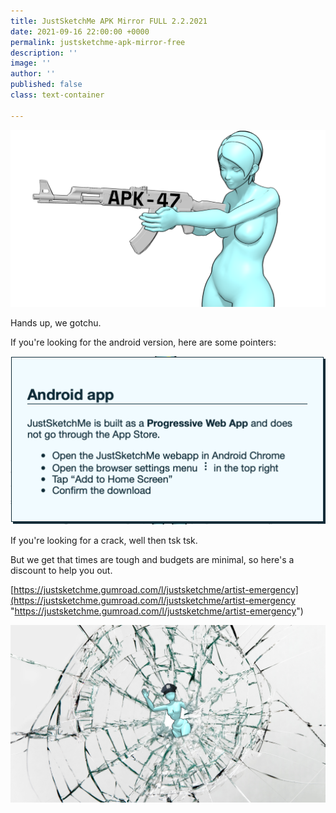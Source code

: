 ```yaml
---
title: JustSketchMe APK Mirror FULL 2.2.2021
date: 2021-09-16 22:00:00 +0000
permalink: justsketchme-apk-mirror-free
description: ''
image: ''
author: ''
published: false
class: text-container

---
```

![](/uploads/apk-mirror-crack-justsketchme.png)

Hands up, we gotchu. 

If you're looking for the android version, here are some pointers: 

![](/uploads/screenshot-2021-09-15-at-15-44-20.png)

If you're looking for a crack, well then tsk tsk. 

But we get that times are tough and budgets are minimal, so here's a discount to help you out. 

[https://justsketchme.gumroad.com/l/justsketchme/artist-emergency](https://justsketchme.gumroad.com/l/justsketchme/artist-emergency "https://justsketchme.gumroad.com/l/justsketchme/artist-emergency")

![](/uploads/blogimages-planetary.png)